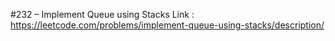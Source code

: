 #232 – Implement Queue using Stacks
Link : https://leetcode.com/problems/implement-queue-using-stacks/description/